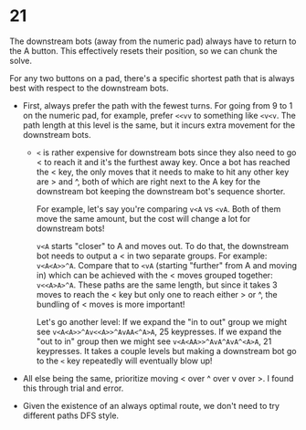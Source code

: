 # 21

The downstream bots (away from the numeric pad) always have to return to the A button. This effectively resets their position, so we can chunk the solve.

For any two buttons on a pad, there's a specific shortest path that is always best with respect to the downstream bots.

- First, always prefer the path with the fewest turns. For going from 9 to 1 on the numeric pad, for example, prefer `<<vv` to something like `<v<v`. The path length at this level is the same, but it incurs extra movement for the downstream bots.

  - `<` is rather expensive for downstream bots since they also need to go < to reach it and it's the furthest away key. Once a bot has reached the < key, the only moves that it needs to make to hit any other key are > and ^, both of which are right next to the A key for the downstream bot keeping the downstream bot's sequence shorter.

    For example, let's say you're comparing `v<A` vs `<vA`. Both of them move the same amount, but the cost will change a lot for downstream bots!

    `v<A` starts "closer" to A and moves out. To do that, the downstream bot needs to output a < in two separate groups. For example: `v<A<A>>^A`. Compare that to `<vA` (starting "further" from A and moving in) which can be achieved with the < moves grouped together: `v<<A>A>^A`. These paths are the same length, but since it takes 3 moves to reach the < key but only one to reach either > or ^, the bundling of < moves is more important!

    Let's go another level: If we expand the "in to out" group we might see `v<A<A>>^Av<<A>>^AvAA<^A>A`, 25 keypresses. If we expand the "out to in" group then we might see `v<A<AA>>^AvA^AvA^<A>A`, 21 keypresses. It takes a couple levels but making a downstream bot go to the `<` key repeatedly will eventually blow up!

- All else being the same, prioritize moving < over ^ over v over >. I found this through trial and error.
- Given the existence of an always optimal route, we don't need to try different paths DFS style.
